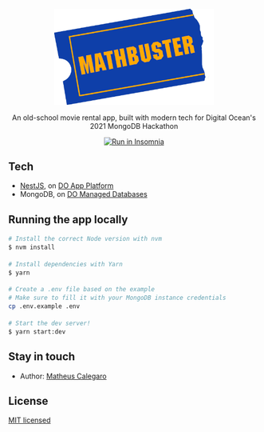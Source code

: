 <!-- markdownlint-disable MD033 MD041 -->
<p align="center">
  <a href="http://nestjs.com/" target="blank">
    <img src=".github/img/logo.png" width="320" alt="Mathbuster" />
  </a>

  <p align="center">An old-school movie rental app, built with modern tech for Digital Ocean's 2021 MongoDB Hackathon</p>

  <p align="center">
    <a href="https://insomnia.rest/run/?label=Mathbuster&uri=https%3A%2F%2Fraw.githubusercontent.com%2Fmathcale%2Fmathbuster%2Fmain%2Fdocs%2Finsomnia-requests-collection.yaml" target="_blank">
      <img src="https://insomnia.rest/images/run.svg" alt="Run in Insomnia">
    </a>
  </p>
</p>

## Tech

- [NestJS](https://nestjs.com/), on [DO App Platform](https://www.digitalocean.com/products/app-platform/)
- MongoDB, on [DO Managed Databases](https://www.digitalocean.com/products/managed-databases-mongodb/)

## Running the app locally

```bash
# Install the correct Node version with nvm
$ nvm install

# Install dependencies with Yarn
$ yarn

# Create a .env file based on the example
# Make sure to fill it with your MongoDB instance credentials
cp .env.example .env

# Start the dev server!
$ yarn start:dev
```

## Stay in touch

- Author: [Matheus Calegaro](https://matheus.me)

## License

[MIT licensed](LICENSE)
